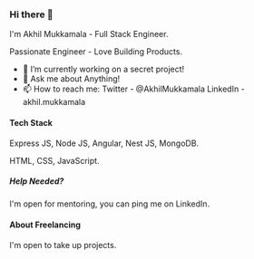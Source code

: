 ### Hi there 👋

I'm Akhil Mukkamala - Full Stack Engineer.

Passionate Engineer - Love Building Products.

- 🔭 I’m currently working on a secret project!
- 💬 Ask me about Anything!
- 📫 How to reach me: 
Twitter - @AkhilMukkamala
LinkedIn - akhil.mukkamala

#### Tech Stack 

Express JS, Node JS, Angular, Nest JS, MongoDB.

HTML, CSS, JavaScript.

##### Help Needed?

I'm open for mentoring, you can ping me on LinkedIn.

#### About Freelancing

I'm open to take up projects.